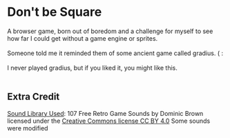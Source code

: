 # Don't be Square

A browser game, born out of boredom and a challenge for myself to see how far I could get without a game engine or sprites.
<br><br>
Someone told me it reminded them of some ancient game called gradius. ( :
<br><br>
I never played gradius, but if you liked it, you might like this.
<br><br>

## Extra Credit
<a href="https://dominik-braun.net/retro-sounds/">Sound Library Used</a>: 107 Free Retro Game Sounds by Dominic Brown licensed under the <a href="https://creativecommons.org/licenses/by/4.0/">Creative Commons license CC BY 4.0</a> Some sounds were modified